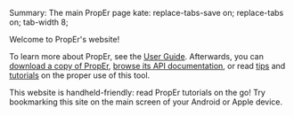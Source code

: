 Summary: The main PropEr page
kate: replace-tabs-save on; replace-tabs on; tab-width 8;

Welcome to PropEr's website!

To learn more about PropEr, see the [User Guide](/User_Guide.html). Afterwards,
you can [download a copy of PropEr](/Download.html), [browse its API
documentation](/API.html), or read [tips](/Tips.html) and
[tutorials](/Tutorials) on the proper use of this tool.

This website is handheld-friendly: read PropEr tutorials on the go! Try
bookmarking this site on the main screen of your Android or Apple device.
